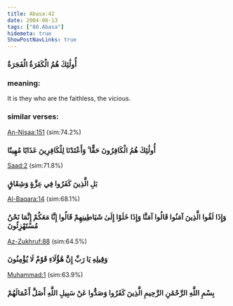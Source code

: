 ```yaml
---
title: Abasa:42
date: 2004-06-13
tags: ["80.Abasa"]
hidemeta: true 
ShowPostNavLinks: true 
---
```

### أُولَٰئِكَ هُمُ الْكَفَرَةُ الْفَجَرَةُ
### meaning: 
It is they who are the faithless, the vicious.
### similar verses: 

[An-Nisaa:151](/4/151) (sim:74.2%)

### أُولَٰئِكَ هُمُ الْكَافِرُونَ حَقًّا ۚ وَأَعْتَدْنَا لِلْكَافِرِينَ عَذَابًا مُهِينًا

[Saad:2](/38/2) (sim:71.8%)

### بَلِ الَّذِينَ كَفَرُوا فِي عِزَّةٍ وَشِقَاقٍ

[Al-Baqara:14](/2/14) (sim:68.1%)

### وَإِذَا لَقُوا الَّذِينَ آمَنُوا قَالُوا آمَنَّا وَإِذَا خَلَوْا إِلَىٰ شَيَاطِينِهِمْ قَالُوا إِنَّا مَعَكُمْ إِنَّمَا نَحْنُ مُسْتَهْزِئُونَ

[Az-Zukhruf:88](/43/88) (sim:64.5%)

### وَقِيلِهِ يَا رَبِّ إِنَّ هَٰؤُلَاءِ قَوْمٌ لَا يُؤْمِنُونَ

[Muhammad:1](/47/1) (sim:63.9%)

### بِسْمِ اللَّهِ الرَّحْمَٰنِ الرَّحِيمِ الَّذِينَ كَفَرُوا وَصَدُّوا عَنْ سَبِيلِ اللَّهِ أَضَلَّ أَعْمَالَهُمْ
